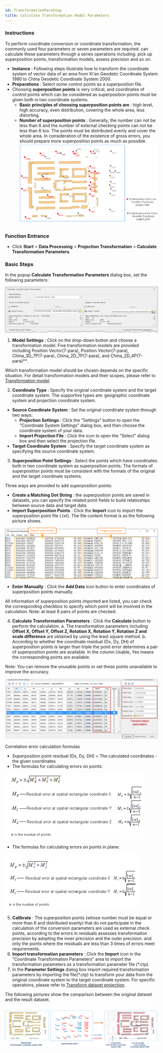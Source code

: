 ```yaml
---
id: TransformationParaStep
title: Calculate Transformation Model Parameters
---
```

### Instructions

To perform coordinate conversion or coordinate transformation, the commonly
used four parameters or seven parameters are required.  can calculate these
parameters through a series operations including: pick up superposition
points, transformation models, assess precision and so on.

* **Instance** : Following steps illustrate how to transform the coordinate system of vector data of an area from Xi'an Geodetic Coordinate System 1980 to China Geodetic Coordinate System 2000.
* **Preparations** : Select some control points as a superposition file.
* Choosing **superposition points** is very critical, and coordinates of control points which can be considered as superposition points must be given both in two coordinate systems.
  * **Basic principles of choosing superposition points are** : high level, high accuracy, even distribution, covering the whole area, less distorting.
  * **Number of superposition points** : Generally, the number can not be less than 6 and the number of external checking points can not be less than 6 too. The points must be distributed evenly and cover the whole area. In consideration of the existence of gross errors, you should prepare more superposition points as much as possible. 
![](img/SuperpositionPoint.png)  

### Function Entrance

* Click **Start** > **Data Processing** > **Projection Transformation** > **Calculate Transformation Parameters**.

### Basic Steps

In the popup **Calculate Transformation Parameters** dialog box, set the following parameters:

![](img/TransformDia.png)  

1. **Model Settings** : Click on the drop-down button and choose a transformation model. Five transformation models are provided including Position Vector(7-para), Position Vector(7-para), China_3D_7P(7-para), China_2D_7P(7-para), and China_2D_4P(7-para)**. 

Which transformation model should be chosen depends on the specific situation.
For detail transformation models and their scopes, please refer to
[Transformation model](TransformationModel).

2. **Coordinate Type** : Specify the original coordinate system and the target coordinate system. The supportive types are: geographic coordinate system and projection coordinate system.
* **Source Coordinate System** : Set the original coordinate system through two ways: 
  * **Projection Settings** : Click the "Settings" button to open the "Coordinate System Settings" dialog box, and then choose the coordinate system of your data.
  * **Import Projection File** : Click the icon to open the "Select" dialog box and then select the projection file.
* **Target Coordinate System** : Specify the target coordinate system as specifying the source coordinate system.
3. **Superposition Point Settings** : Select the points which have coordinates both in two coordinate system as superposition points. The formats of superposition points must be consistent with the formats of the original and the target coordinate systems. 

Three ways are provided to add superposition points:

* **Create a Matching Dot String** : the superposition points are saved in datasets, you can specify the related point fields to build relatioships between source data and target data.
* **Import Superposition Points** : Click the **Import** icon to import the superposition point file (.txt). The file content format is as the following picture shows.  

![](img/SuperpositionPointList.png)  
  
* **Enter Manually** : Click the **Add Data** icon button to enter coordinates of superposition points manually.

All information of superposition points imported are listed, you can check the
corresponding checkbox to specify which point will be involved in the
calculation. Note: at least 6 pairs of points are checked.

4. **Calculate Transformation Parameters** : Click the **Calculate** button to perform the calculation. 
  a. The transformation parameters including **Offset X, Offset Y, Offset Z, Rotation X, Rotation Y, Rotation Z and scale difference** are obtained by using the least square method.
  b. According to whether the coordinate residual (Dx, Dy, DH) of superposition points is larger than triple the point error determines a pair of superposition points are available. In the column Usable, Yes means the corresponding points are available. 

Note: You can remove the unusable points or set these points unavailable to improve the accuracy.

![](img/TransformDia2.png)  

Correlation error calculation formulas

* Superposition point residual (Dx, Dy, DH) = The calculated coordinates - the given coordinates
* The formulas for calculating errors on points:  

![](img/MeanSquareError1.png)  
* The formulas for calculating errors on points in plane:  

![](img/MeanSquareError2.png)  
  
  

5. **Calibrate** : The superposition points (whose number must be equal or more than 6 and distributed evenly) that do not participate in the calculation of the conversion parameters are used as external check points, according to the errors in residuals assesses transformation precision by adopting the inner precision and the outer precision. and only the points where the residuals are less than 3 times of errors meet requirements.
6. **Import transformation parameters** : Click the **Import** icon in the "Coordinate Transformation Parameters" area to import the transformation parameters as a transformation parameter file (*.ctp).
7. In the **Parameter Settings** dialog box import required transformation parameters by importing the file(*.ctp) to transform your data from the original coordinate system to the target coordinate system. For specific operations, please refer to [Transform dataset projection](ConvertPrjCoordSysSingle).

The following pictures show the comparison between the original dataset and the result dataset.

![](img/TransformResult.png)  
